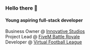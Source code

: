 ### Hello there 👋

#### Young aspiring full-stack developer

Business Owner @ [Innovative Studios](https://iv-studios.net)<br>
Project Lead @ [FiveM Battle Royale](https://github.com/FiveM-Battle-Royale)<br>
Developer @ [Virtual Football League](https://github.com/Virtual-Football-League)
